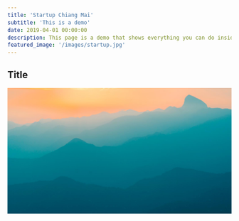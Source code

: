 ```yaml
---
title: 'Startup Chiang Mai'
subtitle: 'This is a demo'
date: 2019-04-01 00:00:00
description: This page is a demo that shows everything you can do inside portfolio and blog posts.
featured_image: '/images/startup.jpg'
---
```


## Title

![](/images/demo/demo-landscape.jpg)

